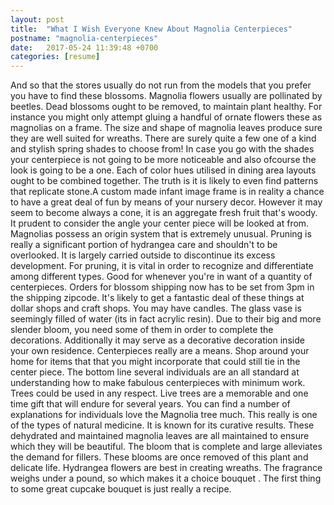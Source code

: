 ```yaml
---
layout: post
title:  "What I Wish Everyone Knew About Magnolia Centerpieces"
postname: "magnolia-centerpieces"
date:   2017-05-24 11:39:48 +0700
categories: [resume]
---
```

And so that the stores usually do not run from the models that you prefer you have to find these blossoms. Magnolia flowers usually are pollinated by beetles. Dead blossoms ought to be removed, to maintain plant healthy. For instance you might only attempt gluing a handful of ornate flowers these as magnolias on a frame. The size and shape of magnolia leaves produce sure they are well suited for wreaths. There are surely quite a few one of a kind and stylish spring shades to choose from! In case you go with the shades your centerpiece is not going to be more noticeable and also ofcourse the look is going to be a one. Each of color hues utilised in dining area layouts ought to be combined together. The truth is it is likely to even find patterns that replicate stone.A custom made infant image frame is in reality a chance to have a great deal of fun by means of your nursery decor. However it may seem to become always a cone, it is an aggregate fresh fruit that's woody. It prudent to consider the angle your center piece will be looked at from. Magnolias possess an origin system that is extremely unusual. Pruning is really a significant portion of hydrangea care and shouldn't to be overlooked. It is largely carried outside to discontinue its excess development. For pruning, it is vital in order to recognize and differentiate among different types. Good for whenever you're in want of a quantity of centerpieces. Orders for blossom shipping now has to be set from 3pm in the shipping zipcode. It's likely to get a fantastic deal of these things at dollar shops and craft shops. You may have candles. The glass vase is seemingly filled of water (its in fact acrylic resin). Due to their big and more slender bloom, you need some of them in order to complete the decorations. Additionally it may serve as a decorative decoration inside your own residence. Centerpieces really are a means. Shop around your home for items that that you might incorporate that could still tie in the center piece. The bottom line several individuals are an all standard at understanding how to make fabulous centerpieces with minimum work. Trees could be used in any respect. Live trees are a memorable and one time gift that will endure for several years. You can find a number of explanations for individuals love the Magnolia tree much. This really is one of the types of natural medicine. It is known for its curative results. These dehydrated and maintained magnolia leaves are all maintained to ensure which they will be beautiful. The bloom that is complete and large alleviates the demand for fillers. These blooms are once removed of this plant and delicate life. Hydrangea flowers are best in creating wreaths. The fragrance weighs under a pound, so which makes it a choice bouquet . The first thing to some great cupcake bouquet is just really a recipe.
